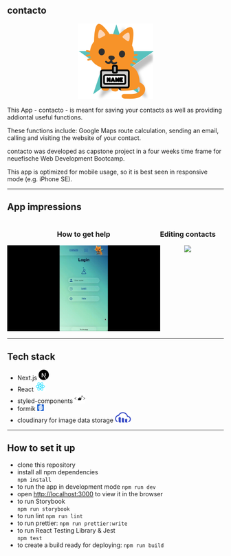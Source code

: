## contacto

<div align="center">
  <img src="./public/images/icon_header/mascot.svg"
     height="10%"/>
</div>

This App - contacto - is meant for saving your contacts as well as providing
addiontal useful functions.

These functions include: Google Maps route calculation, sending an email,
calling and visiting the website of your contact.

contacto was developed as capstone project in a four weeks time frame for
neuefische Web Development Bootcamp.

This app is optimized for mobile usage, so it is best seen in responsive mode
(e.g. iPhone SE).

---

## App impressions

<div style="display: flex;">
<div style="text-align: center;">
<h3>How to get help</h3>
<img src="./public/images/README/gifdata.gif" height="200rem"/>
</div>
<div style="text-align: center;">
<h3>Editing contacts</h3>
<img src="./public/images/README/preview_gifdata_gif.gif" height="200rem"/>
</div>
</div>

---

## Tech stack

- Next.js <img src="./public/images/README/nextjs.svg">
- React <img src="./public/images/README/react.svg">
- styled-components <img src="./public/images/README/styledcomponents.svg">
- formik <img src="./public/images/README/formik.svg" height="15rem" >
- cloudinary for image data storage
  <img src="./public/images/README/cloudinary.svg">

---

## How to set it up

- clone this repository
- install all npm dependencies  
   `npm install`
- to run the app in development mode `npm run dev`
- open [http://localhost:3000](http://localhost:3000) to view it in the browser
- to run Storybook  
  `npm run storybook`
- to run lint `npm run lint`
- to run prettier: `npm run prettier:write`
- to run React Testing Library & Jest  
  `npm test`
- to create a build ready for deploying: `npm run build`
